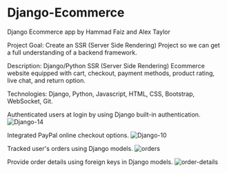 # Django-Ecommerce

Django Ecommerce app by Hammad Faiz and Alex Taylor

Project Goal: Create an SSR (Server Side Rendering) Project so we can get a full understanding of a backend framework.

Description: Django/Python SSR (Server Side Rendering) Ecommerce website equipped with cart, checkout, payment methods, product rating, live chat, and return option.

Technologies: Django, Python, Javascript, HTML, CSS, Bootstrap, WebSocket, Git.

Authenticated users at login by using Django built-in authentication.
![Django-14](https://user-images.githubusercontent.com/105521583/198363056-af45214c-3f61-4d94-9cd9-be62f7652786.png)

Integrated PayPal online checkout options.
![Django-10](https://user-images.githubusercontent.com/105521583/198387216-33384fa4-a32d-40e7-aeeb-465e6f9b74fc.png)

Tracked user's orders using Django models. 
![orders](https://user-images.githubusercontent.com/105521583/198840064-2935e2ae-b7c9-4575-aadb-a5087796606f.png)

Provide order details using foreign keys in Django models.
![order-details](https://user-images.githubusercontent.com/105521583/198840146-74431612-0407-4d9e-9b58-c73f7f60c4f4.png)
